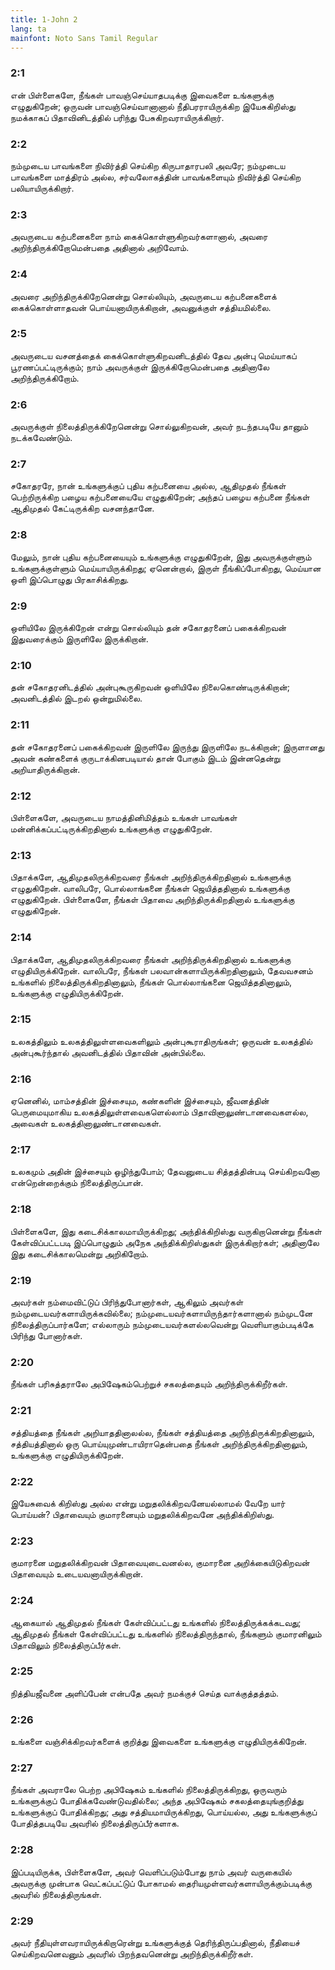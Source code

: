 ```yaml
---
title: 1-John 2
lang: ta
mainfont: Noto Sans Tamil Regular
---
```


###  2:1

என் பிள்ளைகளே, நீங்கள் பாவஞ்செய்யாதபடிக்கு இவைகளை உங்களுக்கு எழுதுகிறேன்; ஒருவன் பாவஞ்செய்வானானால் நீதிபரராயிருக்கிற இயேசுகிறிஸ்து நமக்காகப் பிதாவினிடத்தில் பரிந்து பேசுகிறவராயிருக்கிறார்.

###  2:2

நம்முடைய பாவங்களை நிவிர்த்தி செய்கிற கிருபாதாரபலி அவரே; நம்முடைய பாவங்களை மாத்திரம் அல்ல, சர்வலோகத்தின் பாவங்களையும் நிவிர்த்தி செய்கிற பலியாயிருக்கிறார்.

###  2:3

அவருடைய கற்பனைகளை நாம் கைக்கொள்ளுகிறவர்களானால், அவரை அறிந்திருக்கிறோமென்பதை அதினால் அறிவோம்.

###  2:4

அவரை அறிந்திருக்கிறேனென்று சொல்லியும், அவருடைய கற்பனைகளைக் கைக்கொள்ளாதவன் பொய்யனாயிருக்கிறான், அவனுக்குள் சத்தியமில்லை.

###  2:5

அவருடைய வசனத்தைக் கைக்கொள்ளுகிறவனிடத்தில் தேவ அன்பு மெய்யாகப் பூரணப்பட்டிருக்கும்; நாம் அவருக்குள் இருக்கிறோமென்பதை அதினாலே அறிந்திருக்கிறோம்.

###  2:6

அவருக்குள் நிலைத்திருக்கிறேனென்று சொல்லுகிறவன், அவர் நடந்தபடியே தானும் நடக்கவேண்டும்.

###  2:7

சகோதரரே, நான் உங்களுக்குப் புதிய கற்பனையை அல்ல, ஆதிமுதல் நீங்கள் பெற்றிருக்கிற பழைய கற்பனையையே எழுதுகிறேன்; அந்தப் பழைய கற்பனை நீங்கள் ஆதிமுதல் கேட்டிருக்கிற வசனந்தானே.

###  2:8

மேலும், நான் புதிய கற்பனையையும் உங்களுக்கு எழுதுகிறேன், இது அவருக்குள்ளும் உங்களுக்குள்ளும் மெய்யாயிருக்கிறது; ஏனென்றால், இருள் நீங்கிப்போகிறது, மெய்யான ஒளி இப்பொழுது பிரகாசிக்கிறது.

###  2:9

ஒளியிலே இருக்கிறேன் என்று சொல்லியும் தன் சகோதரனைப் பகைக்கிறவன் இதுவரைக்கும் இருளிலே இருக்கிறான்.

###  2:10

தன் சகோதரனிடத்தில் அன்புகூருகிறவன் ஒளியிலே நிலைகொண்டிருக்கிறான்; அவனிடத்தில் இடறல் ஒன்றுமில்லை.

###  2:11

தன் சகோதரனைப் பகைக்கிறவன் இருளிலே இருந்து இருளிலே நடக்கிறான்; இருளானது அவன் கண்களைக் குருடாக்கினபடியால் தான் போகும் இடம் இன்னதென்று அறியாதிருக்கிறான்.

###  2:12

பிள்ளைகளே, அவருடைய நாமத்தினிமித்தம் உங்கள் பாவங்கள் மன்னிக்கப்பட்டிருக்கிறதினால் உங்களுக்கு எழுதுகிறேன்.

###  2:13

பிதாக்களே, ஆதிமுதலிருக்கிறவரை நீங்கள் அறிந்திருக்கிறதினால் உங்களுக்கு எழுதுகிறேன். வாலிபரே, பொல்லாங்கனை நீங்கள் ஜெயித்ததினால் உங்களுக்கு எழுதுகிறேன். பிள்ளைகளே, நீங்கள் பிதாவை அறிந்திருக்கிறதினால் உங்களுக்கு எழுதுகிறேன்.

###  2:14

பிதாக்களே, ஆதிமுதலிருக்கிறவரை நீங்கள் அறிந்திருக்கிறதினால் உங்களுக்கு எழுதியிருக்கிறேன். வாலிபரே, நீங்கள் பலவான்களாயிருக்கிறதினாலும், தேவவசனம் உங்களில் நிலைத்திருக்கிறதினாலும், நீங்கள் பொல்லாங்கனை ஜெயித்ததினாலும், உங்களுக்கு எழுதியிருக்கிறேன்.

###  2:15

உலகத்திலும் உலகத்திலுள்ளவைகளிலும் அன்புகூராதிருங்கள்; ஒருவன் உலகத்தில் அன்புகூர்ந்தால் அவனிடத்தில் பிதாவின் அன்பில்லை.

###  2:16

ஏனெனில், மாம்சத்தின் இச்சையும, கண்களின் இச்சையும், ஜீவனத்தின் பெருமையுமாகிய உலகத்திலுள்ளவைகளெல்லாம் பிதாவினாலுண்டானவைகளல்ல, அவைகள் உலகத்தினாலுண்டானவைகள்.

###  2:17

உலகமும் அதின் இச்சையும் ஒழிந்துபோம்; தேவனுடைய சித்தத்தின்படி செய்கிறவனோ என்றென்றைக்கும் நிலைத்திருப்பான்.

###  2:18

பிள்ளைகளே, இது கடைசிக்காலமாயிருக்கிறது; அந்திக்கிறிஸ்து வருகிறானென்று நீங்கள் கேள்விப்பட்டபடி இப்பொழுதும் அநேக அந்திக்கிறிஸ்துகள் இருக்கிறார்கள்; அதினாலே இது கடைசிக்காலமென்று அறிகிறோம்.

###  2:19

அவர்கள் நம்மைவிட்டுப் பிரிந்துபோனார்கள், ஆகிலும் அவர்கள் நம்முடையவர்களாயிருக்கவில்லை; நம்முடையவர்களாயிருந்தார்களானால் நம்முடனே நிலைத்திருப்பார்களே; எல்லாரும் நம்முடையவர்களல்லவென்று வெளியாகும்படிக்கே பிரிந்து போனார்கள்.

###  2:20

நீங்கள் பரிசுத்தராலே அபிஷேகம்பெற்றுச் சகலத்தையும் அறிந்திருக்கிறீர்கள்.

###  2:21

சத்தியத்தை நீங்கள் அறியாததினாலல்ல, நீங்கள் சத்தியத்தை அறிந்திருக்கிறதினாலும், சத்தியத்தினால் ஒரு பொய்யுமுண்டாயிராதென்பதை நீங்கள் அறிந்திருக்கிறதினாலும், உங்களுக்கு எழுதியிருக்கிறேன்.

###  2:22

இயேசுவைக் கிறிஸ்து அல்ல என்று மறுதலிக்கிறவனேயல்லாமல் வேறே யார் பொய்யன்? பிதாவையும் குமாரனையும் மறுதலிக்கிறவனே அந்திக்கிறிஸ்து.

###  2:23

குமாரனை மறுதலிக்கிறவன் பிதாவையுடைவனல்ல, குமாரனை அறிக்கையிடுகிறவன் பிதாவையும் உடையவனாயிருக்கிறான்.

###  2:24

ஆகையால் ஆதிமுதல் நீங்கள் கேள்விப்பட்டது உங்களில் நிலைத்திருக்கக்கடவது; ஆதிமுதல் நீங்கள் கேள்விப்பட்டது உங்களில் நிலைத்திருந்தால், நீங்களும் குமாரனிலும் பிதாவிலும் நிலைத்திருப்பீர்கள்.

###  2:25

நித்தியஜீவனை அளிப்பேன் என்பதே அவர் நமக்குச் செய்த வாக்குத்தத்தம்.

###  2:26

உங்களை வஞ்சிக்கிறவர்களைக் குறித்து இவைகளை உங்களுக்கு எழுதியிருக்கிறேன்.

###  2:27

நீங்கள் அவராலே பெற்ற அபிஷேகம் உங்களில் நிலைத்திருக்கிறது, ஒருவரும் உங்களுக்குப் போதிக்கவேண்டுவதில்லை; அந்த அபிஷேகம் சகலத்தையுங்குறித்து உங்களுக்குப் போதிக்கிறது; அது சத்தியமாயிருக்கிறது, பொய்யல்ல, அது உங்களுக்குப் போதித்தபடியே அவரில் நிலைத்திருப்பீர்களாக.

###  2:28

இப்படியிருக்க, பிள்ளைகளே, அவர் வெளிப்படும்போது நாம் அவர் வருகையில் அவருக்கு முன்பாக வெட்கப்பட்டுப் போகாமல் தைரியமுள்ளவர்களாயிருக்கும்படிக்கு அவரில் நிலைத்திருங்கள்.

###  2:29

அவர் நீதியுள்ளவராயிருக்கிறாரென்று உங்களுக்குத் தெரிந்திருப்பதினால், நீதியைச் செய்கிறவனெவனும் அவரில் பிறந்தவனென்று அறிந்திருக்கிறீர்கள்.

